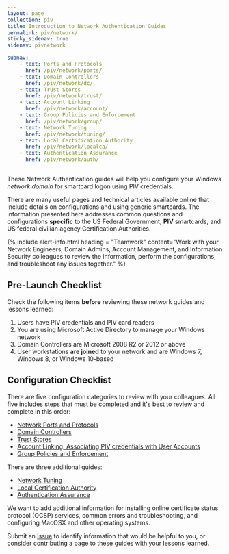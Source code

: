 ```yaml
---
layout: page
collection: piv
title: Introduction to Network Authentication Guides
permalink: piv/network/
sticky_sidenav: true
sidenav: pivnetwork

subnav:
    - text: Ports and Protocols
      href: /piv/network/ports/
    - text: Domain Controllers
      href: /piv/network/dc/
    - text: Trust Stores
      href: /piv/network/trust/
    - text: Account Linking
      href: /piv/network/account/
    - text: Group Policies and Enforcement
      href: /piv/network/group/
    - text: Network Tuning
      href: /piv/network/tuning/
    - text: Local Certification Authority
      href: /piv/network/localca/
    - text: Authentication Assurance
      href: /piv/network/auth/
---
```


These Network Authentication guides will help you configure your Windows _network domain_ for smartcard logon using PIV credentials.

There are many useful pages and technical articles available online that include details on configurations and using generic smartcards.  The information presented here addresses common questions and configurations **specific** to the US Federal Government, **PIV** smartcards, and US federal civilian agency Certification Authorities.

{% include alert-info.html heading = "Teamwork" content="Work with your Network Engineers, Domain Admins, Account Management, and Information Security colleagues to review the information, perform the configurations, and troubleshoot any issues together." %}

## Pre-Launch Checklist

Check the following items **before** reviewing these network guides and lessons learned:

1. Users have PIV credentials and PIV card readers
1. You are using Microsoft Active Directory to manage your Windows network
1. Domain Controllers are Microsoft 2008 R2 or 2012 or above
1. User workstations **are joined** to your network and are Windows 7, Windows 8, or Windows 10-based

## Configuration Checklist

There are five configuration categories to review with your colleagues.  All five includes steps that must be completed and it's best to review and complete in this order:    

- [Network Ports and Protocols](../piv//network/ports/)
- [Domain Controllers](../piv/network/dc/)
- [Trust Stores](../piv/network/trust/)
- [Account Linking: Associating PIV credentials with User Accounts](..piv//network/account/)
- [Group Policies and Enforcement](../piv/network/group/)

There are three additional guides:

- [Network Tuning](../piv/network/tuning/)
- [Local Certification Authority](../piv/network/localca/)
- [Authentication Assurance](../piv/network/auth/)

We want to add additional information for installing online certificate status protocol (OCSP) services, common errors and troubleshooting, and configuring MacOSX and other operating systems.  

Submit an [Issue]({{site.repourl}}/issues) to identify information that would be helpful to you, or consider contributing a page to these guides with your lessons learned.   


